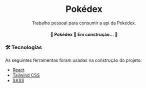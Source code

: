 <h1 align="center">Pokédex</h1>

<p align="center">Trabalho pessoal para consumir a api da Pokédex.</p>

<h4 align="center"> 
	🚧  Pokédex 🚀 Em construção...  🚧
</h4>

### 🛠 Tecnologias

As seguintes ferramentas foram usadas na construção do projeto:

- [React](https://pt-br.reactjs.org/)
- [Tailwind CSS](https://tailwindcss.com)
- [SASS](https://sass-lang.com)
